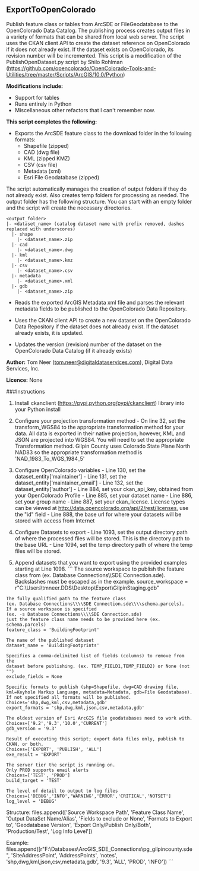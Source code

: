## ExportToOpenColorado

Publish feature class or tables from ArcSDE or FileGeodatabase to the OpenColorado Data Catalog. The publishing process creates output files in a variety of formats that can be shared from local web server. The script uses the CKAN client API to create the dataset reference on OpenColorado if it does not already exist. If the dataset exists on OpenColorado, its revision number will be incremented. This script is a modification of the PublishOpenDataset.py script by Shilo Rohlman (https://github.com/opencolorado/OpenColorado-Tools-and-Utilities/tree/master/Scripts/ArcGIS/10.0/Python)

**Modifications include:**
  - Support for tables
  - Runs entirely in Python
  - Miscellaneous other refactors that I can't remember now.

**This script completes the following:**
  - Exports the ArcSDE feature class to the download folder in the following formats:
    - Shapefile (zipped)
    - CAD (dwg file)
    - KML (zipped KMZ)
    - CSV (csv file)
    - Metadata (xml)
    - Esri File Geodatabase (zipped)

The script automatically manages the creation of output folders if they do not already exist.  Also creates temp folders for processing as needed. The output folder has the following structure. You can start with an empty folder and the script will create the necessary directories.
```
<output_folder>
|- <dataset_name> (catalog dataset name with prefix removed, dashes replaced with underscores)
  |- shape
    |- <dataset_name>.zip
  |- cad
    |- <dataset_name>.dwg
  |- kml 
    |- <dataset_name>.kmz
  |- csv 
    |- <dataset_name>.csv
  |- metadata 
    |- <dataset_name>.xml
  |- gdb
    |- <dataset_name>.zip
```

  - Reads the exported ArcGIS Metadata xml file and parses the relevant metadata fields to be published to the OpenColorado Data Repository.

  - Uses the CKAN client API to create a new dataset on the OpenColorado Data Repository if the dataset does not already exist. If the dataset already exists, it is updated. 

  - Updates the version (revision) number of the dataset on the OpenColorado Data Catalog (if it already exists)

**Author:** Tom Neer (tom.neer@digitaldataservices.com), Digital Data Services, Inc.

**Licence:** None

###Instructions

  1. Install ckanclient (https://pypi.python.org/pypi/ckanclient) library into your Python install

  2. Configure your projection transformation method 
    - On line 32, set the transform_WGS84 to the appropriate transformation method for your data. All data is exported in their native projection, however, KML and JSON are projected into WGS84. You will need to set the appropriate Transformation method. Gilpin County uses Colorado State Plane North NAD83 so the appropriate transformation method is 'NAD_1983_To_WGS_1984_5'
    
  3. Configure OpenColorado variables
    - Line 130, set the dataset_entity['maintainer']
	- Line 131, set the dataset_entity['maintainer_email']
	- Line 132, set the dataset_entity['author']
	- Line 884, set your ckan_api_key, obtained from your OpenColorado Profile
	- Line 885, set your dataset name
	- Line 886, set your group name
	- Line 887, set your ckan_license. License types can be viewed at http://data.opencolorado.org/api/2/rest/licenses, use the "id" field
	- Line 888, the base url for where your datasets will be stored with access from Internet
	
  4. Configure Datasets to export
	- Line 1093, set the output directory path of where the processed files will be stored. This is the directory path to the base URL
	- Line 1094, set the temp directory path of where the temp files will be stored.
	
  5. Append datasets that you want to export using the provided examples starting at Line 1098.
    ```
    The source workspace to publish the feature class from
    (ex. Database Connections\\\\SDE Connection.sde).
    Backslashes must be escaped as in the example.
    source_workspace = r"C:\Users\tmneer.DDS\Desktop\Export\GilpinStaging.gdb"

    The fully qualified path to the feature class
    (ex. Database Connections\\\\SDE Connection.sde\\\\schema.parcels).
    If a source workspace is specified
    (ex. -s Database Connections\\\\SDE Connection.sde)
    just the feature class name needs to be provided here (ex. schema.parcels)
    feature_class = 'BuildingFootprint'

    The name of the published dataset
    dataset_name = 'BuildingFootprints'

    Specifies a comma-delimited list of fields (columns) to remove from the
    dataset before publishing. (ex. TEMP_FIELD1,TEMP_FIELD2) or None (not "")
    exclude_fields = None

    Specific formats to publish (shp=Shapefile, dwg=CAD drawing file,
    kml=Keyhole Markup Language, metadata=Metadata, gdb=File Geodatabase).
    If not specified all formats will be published.
    Choices='shp,dwg,kml,csv,metadata,gdb'
    export_formats = 'shp,dwg,kml,json,csv,metadata,gdb'

    The oldest version of Esri ArcGIS file geodatabases need to work with.
    Choices=['9.2','9.3','10.0','CURRENT']
    gdb_version = '9.3'

    Result of executing this script; export data files only, publish to CKAN, or both.
    Choices=['EXPORT', 'PUBLISH', 'ALL']
    exe_result = 'EXPORT'

    The server tier the script is running on.
    Only PROD supports email alerts
    Choices=['TEST', 'PROD']
    build_target = 'TEST'

    The level of detail to output to log files
    Choices=['DEBUG','INFO','WARNING','ERROR','CRITICAL','NOTSET']
    log_level = 'DEBUG'

Structure:
    files.append(['Source Workspace Path',
                 'Feature Class Name', 'Output DataSet Name/Alias',
                 'Fields to exclude or None',
                 'Formats to Export to', 'Geodatabase Version',
                 'Export Only/Publish Only/Both', 'Production/Test', 'Log Info Level'])
				 
Example:
    files.append([r"F:\Databases\ArcGIS_SDE_Connections\pg_gilpincounty.sde",
                 'SiteAddressPoint', 'AddressPoints',
                 'notes',
                 'shp,dwg,kml,json,csv,metadata,gdb', '9.3',
                 'ALL', 'PROD', 'INFO'])
                 ```

	
	

